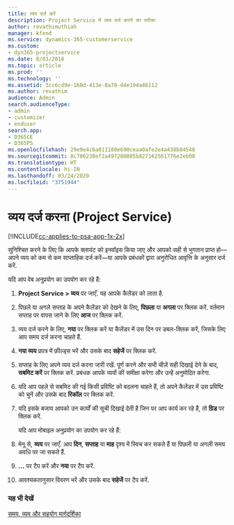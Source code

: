 ```yaml
---
title: व्यय दर्ज करें
description: Project Service में व्यय दर्ज करने का तरीका
author: revathimuthiah
manager: kfend
ms.service: dynamics-365-customerservice
ms.custom:
- dyn365-projectservice
ms.date: 8/03/2018
ms.topic: article
ms.prod: ''
ms.technology: ''
ms.assetid: 3cc6cd9e-160d-413e-8a78-d4e194a46112
ms.author: revathim
audience: Admin
search.audienceType:
- admin
- customizer
- enduser
search.app:
- D365CE
- D365PS
ms.openlocfilehash: 29e9e4c6a011180e690ceaa0afe2e4a438b84548
ms.sourcegitcommit: 8c786230ef2a497280885b827162561776e2eb00
ms.translationtype: HT
ms.contentlocale: hi-IN
ms.lasthandoff: 03/24/2020
ms.locfileid: "3751944"
---
```

# <a name="enter-expenses-project-service"></a>व्यय दर्ज करना (Project Service)

[!INCLUDE[cc-applies-to-psa-app-1x-2x](../includes/cc-applies-to-psa-app-1x-2x.md)]

सुनिश्चित करने के लिए कि आपके क्लायंट को इनवॉइस किया जाए और आपको सही से भुगतान प्राप्त हो—अपने व्यय को कम से कम साप्ताहिक दर्ज करें—या आपके प्रबंधकों द्वारा अनुरोधित आवृत्ति के अनुसार दर्ज करें.  
  
 यदि आप वेब अनुप्रयोग का उपयोग कर रहे हैं:  
  
1. **Project Service > व्यय** पर जाएँ. यह आपके कैलेंडर को लाता है.  
  
2. पिछले या अगले सप्ताह के अपने कैलेंडर को देखने के लिए, **पिछला** या **अगला** पर क्लिक करें. वर्तमान सप्ताह पर वापस जाने के लिए **आज** पर क्लिक करें.  
  
3. व्यय दर्ज करने के लिए, **नया** पर क्लिक करें या कैलेंडर में उस दिन पर डबल-क्लिक करें, जिसके लिए आप समय दर्ज करना चाहते हैं.  
  
4. **नया व्यय** प्रपत्र में फ़ील्ड्स भरें और उसके बाद **सहेजें** पर क्लिक करें.  
  
5. सप्ताह के लिए अपने व्यय दर्ज करना जारी रखें. पूर्ण करने और सभी चीज़ें सही दिखाई देने के बाद, **सबमिट करें** पर क्लिक करें. प्रबंधक आपके व्ययों की समीक्षा करेगा और उन्हें अनुमोदित करेगा.  
  
6. यदि आप पहले से सबमिट की गई किसी प्रविष्टि को बदलना चाहते हैं, तो अपने कैलेंडर में उस प्रविष्टि को चुनें और उसके बाद **रिकॉल** पर क्लिक करें.  
  
7. यदि इसके बजाय आपको उन कार्यों की सूची दिखाई देती है जिन पर आप कार्य कर रहे हैं, तो **ग्रिड** पर क्लिक करें.  
  
   यदि आप मोबाइल अनुप्रयोग का उपयोग कर रहे हैं:  
  
8. मेनू से, **व्यय** पर जाएँ.     आप **दिन**, **सप्ताह** या **माह** दृश्य में स्विच कर सकते हैं या पिछली या अगली समय अवधि पर जा सकते हैं.  
  
9. **…** पर टैप करें और **नया** पर टैप करें.  
  
10. आवश्यकतानुसार विवरण भरें और उसके बाद **सहेजें** पर टैप करें.  
  
### <a name="see-also"></a>यह भी देखें  
 [समय, व्यय और सहयोग मार्गदर्शिका](../project-service/time-expense-collaboration-guide.md)
